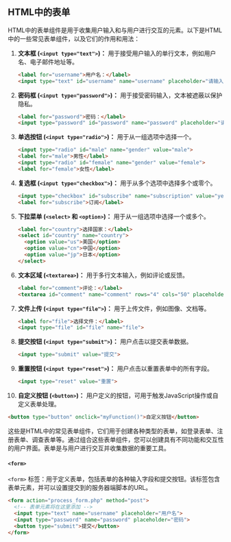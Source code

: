 ## HTML中的表单

HTML中的表单组件是用于收集用户输入和与用户进行交互的元素。以下是HTML中的一些常见表单组件，以及它们的作用和用法：

1. **文本框 (`<input type="text">`)：** 用于接受用户输入的单行文本，例如用户名、电子邮件地址等。

   ```html
   <label for="username">用户名：</label>
   <input type="text" id="username" name="username" placeholder="请输入用户名">
   ```

2. **密码框 (`<input type="password">`)：** 用于接受密码输入，文本被遮蔽以保护隐私。

   ```html
   <label for="password">密码：</label>
   <input type="password" id="password" name="password" placeholder="请输入密码">
   ```

3. **单选按钮 (`<input type="radio">`)：** 用于从一组选项中选择一个。

   ```html
   <input type="radio" id="male" name="gender" value="male">
   <label for="male">男性</label>
   <input type="radio" id="female" name="gender" value="female">
   <label for="female">女性</label>
   ```

4. **复选框 (`<input type="checkbox">`)：** 用于从多个选项中选择多个或零个。

   ```html
   <input type="checkbox" id="subscribe" name="subscription" value="yes">
   <label for="subscribe">订阅</label>
   ```

5. **下拉菜单 (`<select>` 和 `<option>`)：** 用于从一组选项中选择一个或多个。

   ```html
   <label for="country">选择国家：</label>
   <select id="country" name="country">
     <option value="us">美国</option>
     <option value="cn">中国</option>
     <option value="jp">日本</option>
   </select>
   ```

6. **文本区域 (`<textarea>`)：** 用于多行文本输入，例如评论或反馈。

   ```html
   <label for="comment">评论：</label>
   <textarea id="comment" name="comment" rows="4" cols="50" placeholder="请输入评论"></textarea>
   ```

7. **文件上传 (`<input type="file">`)：** 用于上传文件，例如图像、文档等。

   ```html
   <label for="file">选择文件：</label>
   <input type="file" id="file" name="file">
   ```

8. **提交按钮 (`<input type="submit">`)：** 用户点击以提交表单数据。

   ```html
   <input type="submit" value="提交">
   ```

9. **重置按钮 (`<input type="reset">`)：** 用户点击以重置表单中的所有字段。

   ```html
   <input type="reset" value="重置">
   ```

10. **自定义按钮 (`<button>`)：** 用户定义的按钮，可用于触发JavaScript操作或自定义表单处理。

   ```html
   <button type="button" onclick="myFunction()">自定义按钮</button>
   ```

这些是HTML中的常见表单组件，它们用于创建各种类型的表单，如登录表单、注册表单、调查表单等。通过组合这些表单组件，您可以创建具有不同功能和交互性的用户界面。表单是与用户进行交互并收集数据的重要工具。

#### `<form>` 

`<form>` 标签：用于定义表单，包括表单的各种输入字段和提交按钮。该标签包含表单元素，并可以设置提交到的服务器端脚本的URL。

   ```html
   <form action="process_form.php" method="post">
     <!-- 表单元素将在这里添加 -->
     <input type="text" name="username" placeholder="用户名">
     <input type="password" name="password" placeholder="密码">
     <button type="submit">提交</button>
   </form>
   ```
